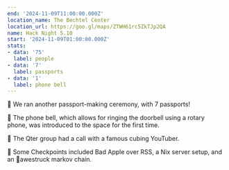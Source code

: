 ```yaml
---
end: '2024-11-09T11:00:00.000Z'
location_name: The Bechtel Center
location_url: https://goo.gl/maps/ZTWH61rc5ZkTJp2QA
name: Hack Night 5.10
start: '2024-11-09T01:00:00.000Z'
stats:
- data: '75'
  label: people
- data: '7'
  label: passports
- data: '1'
  label: phone bell
---
```


🚿 We ran another passport-making ceremony, with 7 passports!

🚿 The phone bell, which allows for ringing the doorbell using a rotary phone, was introduced to the space for the first time.

🚿 The Qter group had a call with a famous cubing YouTuber.

🚿 Some Checkpoints included Bad Apple over RSS, a Nix server setup, and an 🌟awestruck markov chain.